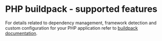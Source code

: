 # PHP buildpack - supported features

For details related to dependency management, framework detection and custom configuration for your PHP application refer to [buildpack documentation](https://github.com/cloudControl/buildpack-php).